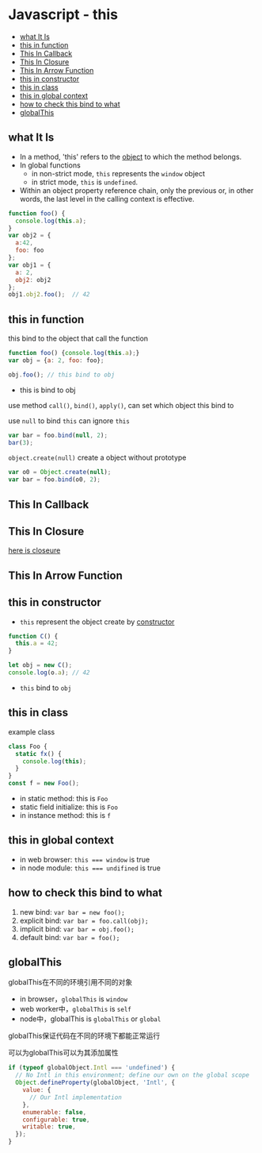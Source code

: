 # Javascript - this

* [what It Is](#what-it-is)
* [this in function](#this-in-function)
* [This In Callback](#this-in-callback)
* [This In Closure](#this-in-closure)
* [This In Arrow Function](#this-in-arrow-function)
* [this in constructor](#this-in-constructor)
* [this in class](#this-in-class)
* [this in global context](#this-in-global-context)
* [how to check this bind to what](#how-to-check-this-bind-to-what)
* [globalThis](#globalthis)

## what It Is

- In a method, 'this' refers to the [object](javascript-object.md) to which the method belongs.
- In global functions
  - in non-strict mode, `this` represents the `window` object
  - in strict mode, `this` is `undefined`.
- Within an object property reference chain, only the previous or, in other words, the last level in the calling context is effective.

```javascript
function foo() {
  console.log(this.a);
}
var obj2 = {
  a:42,
  foo: foo
};
var obj1 = {
  a: 2,
  obj2: obj2
};
obj1.obj2.foo();  // 42
```

## this in function

this bind to the object that call the function

```js
function foo() {console.log(this.a);}
var obj = {a: 2, foo: foo};

obj.foo(); // this bind to obj
```

- this is bind to obj

use method `call()`, `bind()`, `apply()`, can set which object this bind to

use `null` to bind `this` can ignore `this`

```js
var bar = foo.bind(null, 2);
bar(3);
```

`object.create(null)` create a object without prototype

```js
var o0 = Object.create(null);
var bar = foo.bind(o0, 2);
```

## This In Callback

## This In Closure

[here is closeure](javascript-closures.md)

## This In Arrow Function

## this in constructor

- `this` represent the object create by [constructor](javascript-constructor.md)

```js
function C() {
  this.a = 42;
}

let obj = new C();
console.log(o.a); // 42
```

- `this` bind to `obj`

## this in class

example class

```js
class Foo {
  static fx() {
    console.log(this);
  }
}
const f = new Foo();
```

- in static method: this is `Foo`
- static field initialize: this is `Foo`
- in instance method: this is `f`

## this in global context

- in web browser: `this === window` is true
- in node module: `this === undifined` is true

## how to check this bind to what

1. new bind: `var bar = new foo();`
2. explicit bind: `var bar = foo.call(obj);`
3. implicit bind: `var bar = obj.foo();`
4. default bind: `var bar = foo();`

## globalThis

globalThis在不同的环境引用不同的对象

- in browser，`globalThis` is `window`
- web worker中，`globalThis` is `self`
- node中，globalThis is `globalThis` or `global`

globalThis保证代码在不同的环境下都能正常运行

可以为globalThis可以为其添加属性

```js
if (typeof globalObject.Intl === 'undefined') {
  // No Intl in this environment; define our own on the global scope
  Object.defineProperty(globalObject, 'Intl', {
    value: {
      // Our Intl implementation
    },
    enumerable: false,
    configurable: true,
    writable: true,
  });
}
```

